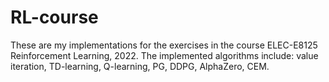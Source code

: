 # RL-course

These are my implementations for the exercises in the course ELEC-E8125 Reinforcement Learning, 2022. The implemented algorithms include: value iteration, TD-learning, Q-learning, PG, DDPG, AlphaZero, CEM.


